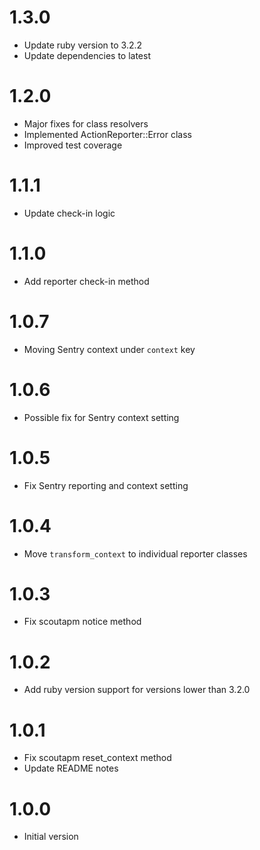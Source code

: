 # 1.3.0

* Update ruby version to 3.2.2
* Update dependencies to latest

# 1.2.0

* Major fixes for class resolvers
* Implemented ActionReporter::Error class
* Improved test coverage

# 1.1.1

* Update check-in logic

# 1.1.0

* Add reporter check-in method

# 1.0.7

* Moving Sentry context under `context` key

# 1.0.6

* Possible fix for Sentry context setting

# 1.0.5

* Fix Sentry reporting and context setting

# 1.0.4

* Move `transform_context` to individual reporter classes

# 1.0.3

* Fix scoutapm notice method

# 1.0.2

* Add ruby version support for versions lower than 3.2.0

# 1.0.1

* Fix scoutapm reset_context method
* Update README notes

# 1.0.0

* Initial version
